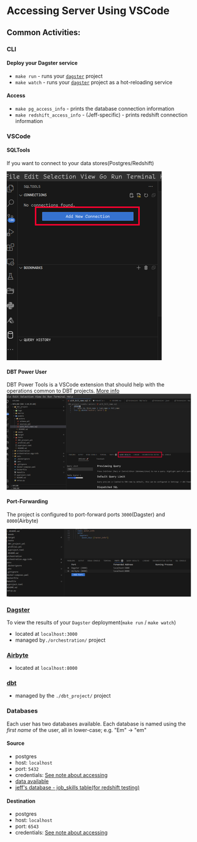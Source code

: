 # Accessing Server Using VSCode


## Common Activities:

### CLI
#### Deploy your Dagster service
   - `make run` - runs your [`dagster`](#dagster) project
   - `make watch` - runs your [`dagster`](#dagster) project as a hot-reloading service
#### Access 
  - `make pg_access_info` - prints the database connection information
  - `make redshift_access_info` - (Jeff-specific) - prints redshift connection information

### VSCode

#### SQLTools

If you want to connect to your data stores(Postgres/Redshift)

![SQLTools](image.png)

#### DBT Power User

DBT Power Tools is a VSCode extension that should help with the operations common to DBT projects.
[More info](https://www.dbt-power-user.com/)
![alt text](image-1.png)

#### Port-Forwarding

The project is configured to port-forward ports `3000`(Dagster) and `8000`(Airbyte)

![alt text](image-2.png)

### [Dagster](./orchestration/README.md)

To view the results of your `Dagster` deployment(`make run` / `make watch`)

- located at `localhost:3000`
- managed by`./orchestration/` project

### [Airbyte](./orchestration/README.md#airbyte)
- located at `localhost:8000`

### [dbt](./dbt_project/README.md)
- managed by the `./dbt_project/` project

### Databases
Each user has two databases available.
Each database is named using the *first name* of the user, all in lower-case; e.g. "Em" -> "em"

#### Source
- postgres
- host: `localhost`
- port: `5432`
- credentials: [See note about accessing](#Access)
- [data available](https://www.postgresqltutorial.com/postgresql-getting-started/postgresql-sample-database/)
- [jeff's database - job_skills table(for redshift testing)](https://www.kaggle.com/datasets/asaniczka/1-3m-linkedin-jobs-and-skills-2024?select=job_skills.csv)

#### Destination
- postgres
- host: `localhost`
- port: `6543`
- credentials: [See note about accessing](#Access)

